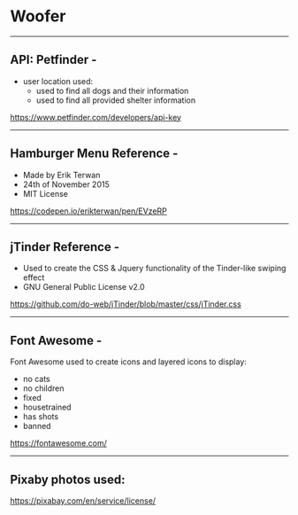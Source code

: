 # Woofer

---
## API: Petfinder -

* user location used:
  * used to find all dogs and their information
  * used to find all provided shelter information

https://www.petfinder.com/developers/api-key

---
## Hamburger Menu Reference - 
 * Made by Erik Terwan
 * 24th of November 2015
 * MIT License

https://codepen.io/erikterwan/pen/EVzeRP 

---

## jTinder Reference -

* Used to create the CSS & Jquery functionality of the Tinder-like swiping effect
* GNU General Public License v2.0

https://github.com/do-web/jTinder/blob/master/css/jTinder.css 

---

## Font Awesome - 

Font Awesome used to create icons and layered icons to display:
* no cats
* no children
* fixed
* housetrained
* has shots
* banned 

https://fontawesome.com/

---
## Pixaby photos used:

https://pixabay.com/en/service/license/


